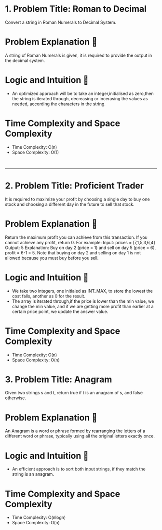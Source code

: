 # 1. Problem Title: Roman to Decimal
  Convert a string in Roman Numerals to Decimal System.

# Problem Explanation 🚀
A string of Roman Numerals is given, it is required to provide the output in the decimal system.

# Logic and Intuition 🧠
* An optimized approach will be to take an integer,initialised as zero,then the string is iterated through, decreasing or incerasing the values as needed, according the characters in the string.

# Time Complexity and Space Complexity
* Time Complexity: O(n)
* Space Complexity: O(1)

<br>
<hr>

# 2. Problem Title: Proficient Trader
  It is required to maximize your profit by choosing a single day to buy one stock and choosing a different day in the future to sell that stock.

# Problem Explanation 🚀
Return the maximum profit you can achieve from this transaction. If you cannot achieve any profit, return 0.
For example: 
Input: prices = [7,1,5,3,6,4]
Output: 5
Explanation: Buy on day 2 (price = 1) and sell on day 5 (price = 6), profit = 6-1 = 5.
Note that buying on day 2 and selling on day 1 is not allowed because you must buy before you sell.

# Logic and Intuition 🧠
* We take two integers, one initialed as INT_MAX, to store the lowest the cost falls, another as 0 for the result.
* The array is iterated through,if the price is lower than the min value, we change the min value,
and if we are getting more profit than earlier at a certain price point, we update the answer value.

# Time Complexity and Space Complexity
* Time Complexity: O(n)
* Space Complexity: O(n)

# 3. Problem Title: Anagram
Given two strings s and t, return true if t is an anagram of s, and false otherwise.

# Problem Explanation 🚀
An Anagram is a word or phrase formed by rearranging the letters of a different word or phrase, typically using all the original letters exactly once.

# Logic and Intuition 🧠
* An efficient approach is to sort both input strings, if they match the string is an anagram.

# Time Complexity and Space Complexity
* Time Complexity: O(nlogn)
* Space Complexity: O(n)